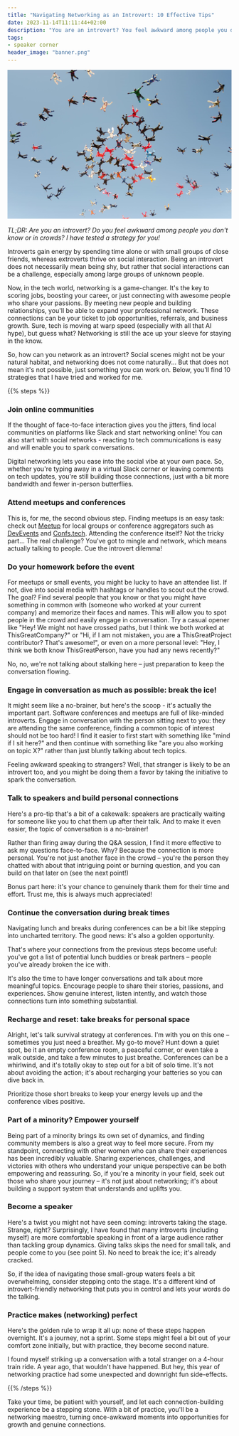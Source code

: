 ```yaml
---
title: "Navigating Networking as an Introvert: 10 Effective Tips"
date: 2023-11-14T11:11:44+02:00
description: "You are an introvert? You feel awkward among people you don't know or crowds? I have tested a strategy for you!"
tags: 
- speaker corner
header_image: "banner.png"
---
```

![Navigating Networking as an Introvert](banner.png)

*TL;DR: Are you an introvert? Do you feel awkward among people you don't know or in crowds? I have tested a strategy for you!*

Introverts gain energy by spending time alone or with small groups of close friends, whereas extroverts thrive on social interaction. Being an introvert does not necessarily mean being shy, but rather that social interactions can be a challenge, especially among large groups of unknown people.

Now, in the tech world, networking is a game-changer. It's the key to scoring jobs, boosting your career, or just connecting with awesome people who share your passions. By meeting new people and building relationships, you'll be able to expand your professional network. These connections can be your ticket to job opportunities, referrals, and business growth. Sure, tech is moving at warp speed (especially with all that AI hype), but guess what? Networking is still the ace up your sleeve for staying in the know.

So, how can you network as an introvert? Social scenes might not be your natural habitat, and networking does not come naturally... But that does not mean it's not possible, just something you can work on. Below, you'll find 10 strategies that I have tried and worked for me.

{{% steps %}}

### Join online communities

If the thought of face-to-face interaction gives you the jitters, find local communities on platforms like Slack and start networking online! You can also start with social networks - reacting to tech communications is easy and will enable you to spark conversations.

Digital networking lets you ease into the social vibe at your own pace. So, whether you're typing away in a virtual Slack corner or leaving comments on tech updates, you're still building those connections, just with a bit more bandwidth and fewer in-person butterflies.

### Attend meetups and conferences

This is, for me, the second obvious step. Finding meetups is an easy task: check out [Meetup](https://www.meetup.com/) for local groups or conference aggregators such as [DevEvents](https://dev.events/) and [Confs.tech](https://confs.tech).
Attending the conference itself? Not the tricky part... The real challenge? You've got to mingle and network, which means actually talking to people. Cue the introvert dilemma!

### Do your homework before the event

For meetups or small events, you might be lucky to have an attendee list. If not, dive into social media with hashtags or handles to scout out the crowd. The goal? Find several people that you know or that you might have something in common with (someone who worked at your current company) and memorize their faces and names. This will allow you to spot people in the crowd and easily engage in conversation. Try a casual opener like "Hey! We might not have crossed paths, but I think we both worked at ThisGreatCompany?" or "Hi, if I am not mistaken, you are a ThisGreatProject contributor? That's awesome!", or even on a more personal level: "Hey, I think we both know ThisGreatPerson, have you had any news recently?"

No, no, we're not talking about stalking here – just preparation to keep the conversation flowing.

### Engage in conversation as much as possible: break the ice!

It might seem like a no-brainer, but here's the scoop - it's actually the important part. Software conferences and meetups are full of like-minded introverts. Engage in conversation with the person sitting next to you: they are attending the same conference, finding a common topic of interest should not be too hard! 
I find it easier to first start with something like "mind if I sit here?" and then continue with something like "are you also working on topic X?" rather than just bluntly talking about tech topics.

Feeling awkward speaking to strangers? Well, that stranger is likely to be an introvert too, and you might be doing them a favor by taking the initiative to spark the conversation.

### Talk to speakers and build personal connections

Here's a pro-tip that's a bit of a cakewalk: speakers are practically waiting for someone like you to chat them up after their talk. And to make it even easier, the topic of conversation is a no-brainer!

Rather than firing away during the Q&A session, I find it more effective to ask my questions face-to-face. Why? Because the connection is more personal. You're not just another face in the crowd – you're the person they chatted with about that intriguing point or burning question, and you can build on that later on (see the next point!)

Bonus part here: it's your chance to genuinely thank them for their time and effort. Trust me, this is always much appreciated!

### Continue the conversation during break times

Navigating lunch and breaks during conferences can be a bit like stepping into uncharted territory. The good news: it's also a golden opportunity.

That's where your connections from the previous steps become useful: you've got a list of potential lunch buddies or break partners – people you've already broken the ice with.

It's also the time to have longer conversations and talk about more meaningful topics. Encourage people to share their stories, passions, and experiences. Show genuine interest, listen intently, and watch those connections turn into something substantial. 

### Recharge and reset: take breaks for personal space

Alright, let's talk survival strategy at conferences. I'm with you on this one – sometimes you just need a breather. My go-to move? Hunt down a quiet spot, be it an empty conference room, a peaceful corner, or even take a walk outside, and take a few minutes to just breathe. Conferences can be a whirlwind, and it's totally okay to step out for a bit of solo time. It's not about avoiding the action; it's about recharging your batteries so you can dive back in.

Prioritize those short breaks to keep your energy levels up and the conference vibes positive.

### Part of a minority? Empower yourself

Being part of a minority brings its own set of dynamics, and finding community members is also a great way to feel more secure. From my standpoint, connecting with other women who can share their experiences has been incredibly valuable. Sharing experiences, challenges, and victories with others who understand your unique perspective can be both empowering and reassuring. So, if you're a minority in your field, seek out those who share your journey – it's not just about networking; it's about building a support system that understands and uplifts you.

### Become a speaker

Here's a twist you might not have seen coming: introverts taking the stage. Strange, right? Surprisingly, I have found that many introverts (including myself) are more comfortable speaking in front of a large audience rather than tackling group dynamics. Giving talks skips the need for small talk, and people come to you (see point 5). No need to break the ice; it's already cracked.

So, if the idea of navigating those small-group waters feels a bit overwhelming, consider stepping onto the stage. It's a different kind of introvert-friendly networking that puts you in control and lets your words do the talking.

### Practice makes (networking) perfect

Here's the golden rule to wrap it all up: none of these steps happen overnight. It's a journey, not a sprint. Some steps might feel a bit out of your comfort zone initially, but with practice, they become second nature.

I found myself striking up a conversation with a total stranger on a 4-hour train ride. A year ago, that wouldn't have happened. But hey, this year of networking practice had some unexpected and downright fun side-effects.

{{% /steps %}}

Take your time, be patient with yourself, and let each connection-building experience be a stepping stone. With a bit of practice, you'll be a networking maestro, turning once-awkward moments into opportunities for growth and genuine connections.